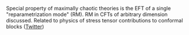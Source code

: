 
Special property of maximally chaotic theories is the EFT of a single "reparametrization mode" (RM). RM in CFTs of arbitrary dimension discussed. Related to physics of stress tensor contributions to conformal blocks ([Twitter](https://twitter.com/JoshuahHeath/status/1172694424683536384))
